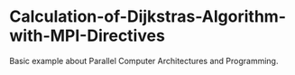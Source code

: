 # Calculation-of-Dijkstras-Algorithm-with-MPI-Directives
Basic example about Parallel Computer Architectures and Programming.
